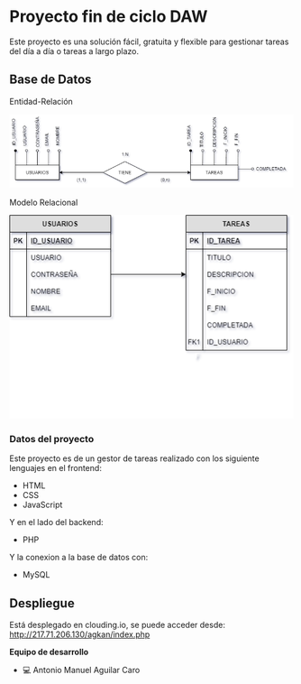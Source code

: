 # Proyecto fin de ciclo DAW
Este proyecto es una solución fácil, gratuita y flexible para gestionar tareas del día a día o tareas a largo plazo.


## Base de Datos

Entidad-Relación 

![](https://github.com/antonio-aguilar/Proyecto-DAW/blob/master/bbdd/Diagrama%20Entidad-Relacion.png)

Modelo Relacional 

![](https://github.com/antonio-aguilar/Proyecto-DAW/blob/master/bbdd/Modelo%20Relacional.png)

### Datos del proyecto

Este proyecto es de un gestor de tareas realizado con los siguiente lenguajes en el frontend:
 - HTML
 - CSS
 - JavaScript

Y en el lado del backend:
 - PHP 

Y la conexion a la base de datos con:
 - MySQL

## Despliegue
Está desplegado en clouding.io, se puede acceder desde:
http://217.71.206.130/agkan/index.php

**Equipo de desarrollo**

- :computer: Antonio Manuel Aguilar Caro

